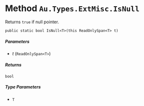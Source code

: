 # Method `Au.Types.ExtMisc.IsNull`

Returns `true` if null pointer.

```
public static bool IsNull<T>(this ReadOnlySpan<T> t)
```

##### Parameters

- *t*  (`ReadOnlySpan<T>`)

##### Returns

`bool`

##### Type Parameters

- `T`